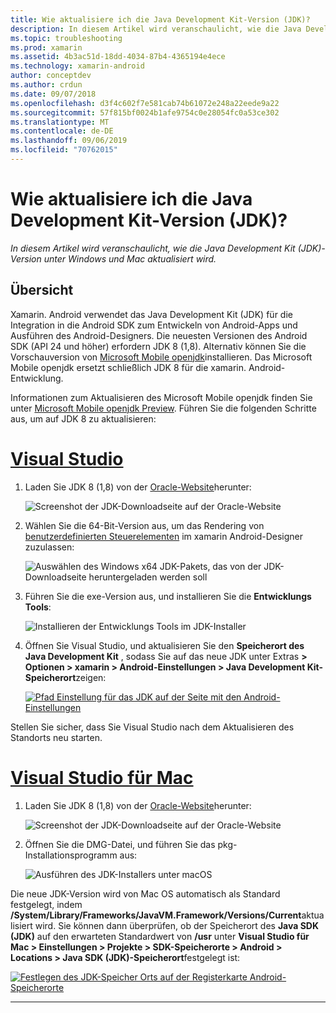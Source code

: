 ```yaml
---
title: Wie aktualisiere ich die Java Development Kit-Version (JDK)?
description: In diesem Artikel wird veranschaulicht, wie die Java Development Kit (JDK)-Version unter Windows und Mac aktualisiert wird.
ms.topic: troubleshooting
ms.prod: xamarin
ms.assetid: 4b3ac51d-18dd-4034-87b4-4365194e4ece
ms.technology: xamarin-android
author: conceptdev
ms.author: crdun
ms.date: 09/07/2018
ms.openlocfilehash: d3f4c602f7e581cab74b61072e248a22eede9a22
ms.sourcegitcommit: 57f815bf0024b1afe9754c0e28054fc0a53ce302
ms.translationtype: MT
ms.contentlocale: de-DE
ms.lasthandoff: 09/06/2019
ms.locfileid: "70762015"
---
```

# <a name="how-do-i-update-the-java-development-kit-jdk-version"></a>Wie aktualisiere ich die Java Development Kit-Version (JDK)?

_In diesem Artikel wird veranschaulicht, wie die Java Development Kit (JDK)-Version unter Windows und Mac aktualisiert wird._

## <a name="overview"></a>Übersicht

Xamarin. Android verwendet das Java Development Kit (JDK) für die Integration in die Android SDK zum Entwickeln von Android-Apps und Ausführen des Android-Designers. Die neuesten Versionen des Android SDK (API 24 und höher) erfordern JDK 8 (1,8). Alternativ können Sie die Vorschauversion von [Microsoft Mobile openjdk](~/android/get-started/installation/openjdk.md)installieren. Das Microsoft Mobile openjdk ersetzt schließlich JDK 8 für die xamarin. Android-Entwicklung.

Informationen zum Aktualisieren des Microsoft Mobile openjdk finden Sie unter [Microsoft Mobile openjdk Preview](~/android/get-started/installation/openjdk.md). Führen Sie die folgenden Schritte aus, um auf JDK 8 zu aktualisieren:

# <a name="visual-studiotabwindows"></a>[Visual Studio](#tab/windows)

1. Laden Sie JDK 8 (1,8) von der [Oracle-Website](https://www.oracle.com/technetwork/java/javase/downloads/index.html)herunter:

    ![Screenshot der JDK-Downloadseite auf der Oracle-Website](update-jdk-images/image1.png)

2. Wählen Sie die 64-Bit-Version aus, um das Rendering von [benutzerdefinierten Steuerelementen](https://github.com/xamarin/release-notes-archive/blob/master/release-notes/vs/xamarin.vs_4/xamarin.vs_4.2/index.md#androiddesignercustomcontrols) im xamarin Android-Designer zuzulassen:

    ![Auswählen des Windows x64 JDK-Pakets, das von der JDK-Downloadseite heruntergeladen werden soll](update-jdk-images/image2.png)

3. Führen Sie die exe-Version aus, und installieren Sie die **Entwicklungs Tools**:

    ![Installieren der Entwicklungs Tools im JDK-Installer](update-jdk-images/image3.png)

4. Öffnen Sie Visual Studio, und aktualisieren Sie den **Speicherort des Java Development Kit** , sodass Sie auf das neue JDK unter Extras **> Optionen > xamarin > Android-Einstellungen > Java Development Kit-Speicherort**zeigen:

    [![Pfad Einstellung für das JDK auf der Seite mit den Android-Einstellungen](update-jdk-images/image4-sml.png)](update-jdk-images/image4.png#lightbox)

Stellen Sie sicher, dass Sie Visual Studio nach dem Aktualisieren des Standorts neu starten.

# <a name="visual-studio-for-mactabmacos"></a>[Visual Studio für Mac](#tab/macos)

1. Laden Sie JDK 8 (1,8) von der [Oracle-Website](https://www.oracle.com/technetwork/java/javase/downloads/index.html)herunter:

    ![Screenshot der JDK-Downloadseite auf der Oracle-Website](update-jdk-images/image1.png)

2. Öffnen Sie die DMG-Datei, und führen Sie das pkg-Installationsprogramm aus:

    ![Ausführen des JDK-Installers unter macOS](update-jdk-images/image5.png)

Die neue JDK-Version wird von Mac OS automatisch als Standard festgelegt, indem **/System/Library/Frameworks/JavaVM.Framework/Versions/Current**aktualisiert wird. Sie können dann überprüfen, ob der Speicherort des **Java SDK (JDK)** auf den erwarteten Standardwert von **/usr** unter **Visual Studio für Mac > Einstellungen > Projekte > SDK-Speicherorte > Android > Locations > Java SDK (JDK)-Speicherort**festgelegt ist:

[![Festlegen des JDK-Speicher Orts auf der Registerkarte Android-Speicherorte](update-jdk-images/image6-sml.png)](update-jdk-images/image6.png#lightbox)

-----
